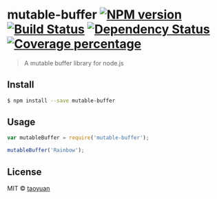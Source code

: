 # mutable-buffer [![NPM version][npm-image]][npm-url] [![Build Status][travis-image]][travis-url] [![Dependency Status][daviddm-image]][daviddm-url] [![Coverage percentage][coveralls-image]][coveralls-url]
> A mutable buffer library for node.js


## Install

```sh
$ npm install --save mutable-buffer
```


## Usage

```js
var mutableBuffer = require('mutable-buffer');

mutableBuffer('Rainbow');
```

## License

MIT © [taoyuan]()


[npm-image]: https://badge.fury.io/js/mutable-buffer.svg
[npm-url]: https://npmjs.org/package/mutable-buffer
[travis-image]: https://travis-ci.org/taoyuan/mutable-buffer.svg?branch=master
[travis-url]: https://travis-ci.org/taoyuan/mutable-buffer
[daviddm-image]: https://david-dm.org/taoyuan/mutable-buffer.svg?theme=shields.io
[daviddm-url]: https://david-dm.org/taoyuan/mutable-buffer
[coveralls-image]: https://coveralls.io/repos/taoyuan/mutable-buffer/badge.svg
[coveralls-url]: https://coveralls.io/r/taoyuan/mutable-buffer
